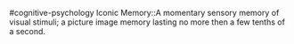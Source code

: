 #cognitive-psychology 
Iconic Memory::A momentary sensory memory of visual stimuli; a picture image memory lasting no more then a few tenths of a second. 